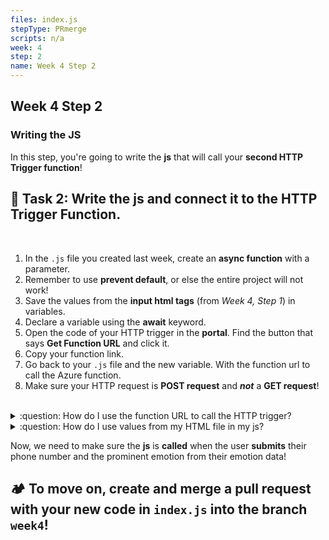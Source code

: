 ```yaml
---
files: index.js
stepType: PRmerge
scripts: n/a
week: 4
step: 2
name: Week 4 Step 2
---
```


## Week 4 Step 2

### Writing the JS

In this step, you're going to write the **js** that will call your **second HTTP Trigger function**!

## **:pencil: Task 2: Write the js and connect it to the HTTP Trigger Function.** <br>

</br>

1. In the `.js` file you created last week, create an **async function** with a parameter.
2. Remember to use **prevent default**, or else the entire project will not work!
3. Save the values from the **input html tags** (from _Week 4, Step 1_) in variables.
4. Declare a variable using the **await** keyword.
5. Open the code of your HTTP trigger in the **portal**. Find the button that says **Get Function URL** and click it.
6. Copy your function link.
7. Go back to your `.js` file and the new variable. With the function url to call the Azure function.
8. Make sure your HTTP request is **POST request** and _**not**_ a **GET request**!
</br>

<details>
<summary>:question: How do I use the function URL to call the HTTP trigger?</summary>
  </br>

Your **function URL** should be formatted like the following example:

`https://function-name.azurewebsites.net/api/trigger-name?`

After the HTTP trigger name, there might be other letters. **Delete** any extra letters or symbols at the end of the link until the format matches that of the link above.

Now, **add this** to the **end** of your link:

`emotion=&phone=`

Next, assign `phone` the **number** entered by the user. Assign `emotion` the **dominant emotion** from the emotion data. In the end, your link should look something like this:

```js

const resp = await fetch(
    "https://function-name.azurewebsites.net/api/trigger-name?emotion=" +
      emotion +
      "&phone=" +
      phone,
    {
      method: "POST",
    }
);

```

  <br>
</details>

<details>
<summary>:question: How do I use values from my HTML file in my js?</summary>
  </br>

`document.getElementById().value`

Since you **sourced** your js in the HTML file, when you enter the **input tag's id** in the parenthesis, the value from the input can be used in your js.

**Note:** the ending doesn't have to be `.value` – in this case, we want a **value** because that's what the user should have entered into the input form. If the user submitted an **image**, we would say `.files[0]`. Here's an example of how to use `document.getElementById` for your homework:

```js

var number = document.getElementById("phone-input").value

```

  <br>
</details>

Now, we need to make sure the **js** is **called** when the user **submits** their phone number and the prominent emotion from their emotion data!

## **:camping: To move on, create and merge a pull request with your new code in `index.js` into the branch `week4`!**
